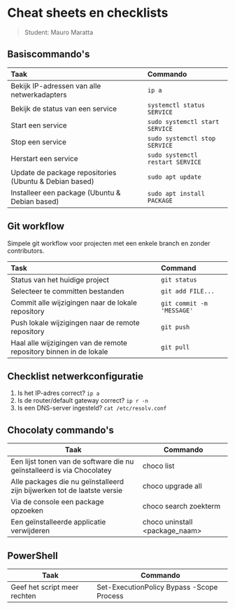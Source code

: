 # Cheat sheets en checklists

> Student: Mauro Maratta

## Basiscommando's

| Taak                                                   | Commando                         |
| :----------------------------------------------------- | :------------------------------- |
| Bekijk IP-adressen van alle netwerkadapters            | `ip a`                           |
| Bekijk de status van een service                       | `systemctl status SERVICE`       |
| Start een service                                      | `sudo systemctl start SERVICE`   |
| Stop een service                                       | `sudo systemctl stop SERVICE`    |
| Herstart een service                                   | `sudo systemctl restart SERVICE` |
| Update de package repositories (Ubuntu & Debian based) | `sudo apt update`                |
| Installeer een package (Ubuntu & Debian based)         | `sudo apt install PACKAGE`       |

## Git workflow

Simpele git workflow voor projecten met een enkele branch en zonder contributors.

| Task                                                               | Command                   |
| :----------------------------------------------------------------- | :------------------------ |
| Status van het huidige project                                     | `git status`              |
| Selecteer te committen bestanden                                   | `git add FILE...`         |
| Commit alle wijzigingen naar de lokale repository                  | `git commit -m 'MESSAGE'` |
| Push lokale wijzigingen naar de remote repository                  | `git push`                |
| Haal alle wijzigingen van de remote repository binnen in de lokale | `git pull`                |

## Checklist netwerkconfiguratie

1. Is het IP-adres correct? `ip a`
2. Is de router/default gateway correct? `ip r -n`
3. Is een DNS-server ingesteld? `cat /etc/resolv.conf`

## Chocolaty commando's

| **Taak**                                                                | **Commando**                   |
| ----------------------------------------------------------------------- | ------------------------------ |
| Een lijst tonen van de software die nu geïnstalleerd is via Chocolatey  | choco list                     |
| Alle packages die nu geïnstalleerd zijn bijwerken tot de laatste versie | choco upgrade all<br>          |
| Via de console een package opzoeken                                     | choco search zoekterm          |
| Een geïnstalleerde applicatie verwijderen                               | choco uninstall <package_naam> |

## PowerShell

| Taak                         | Commando                                  |
| ---------------------------- | ----------------------------------------- |
| Geef het script meer rechten | Set-ExecutionPolicy Bypass -Scope Process |
